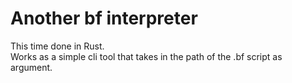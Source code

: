 # Another bf interpreter
This time done in Rust.  
Works as a simple cli tool that takes in the path of the .bf script as argument.
